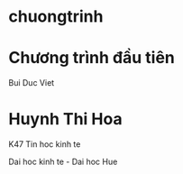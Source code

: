 # chuongtrinh
Chương trình đầu tiên
=================
 Bui Duc Viet

 Huynh Thi Hoa
 ================

K47 Tin hoc kinh te

Dai hoc kinh te - Dai hoc Hue
